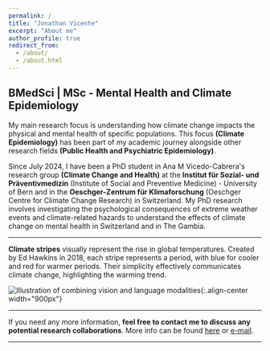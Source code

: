 ```yaml
---
permalink: /
title: "Jonathan Vicente"
excerpt: "About me"
author_profile: true
redirect_from: 
  - /about/
  - /about.html
---
```


BMedSci | MSc - Mental Health and Climate Epidemiology
--
My main research focus is understanding how climate change impacts the physical and mental health of specific populations. This focus **(Climate Epidemiology)** has been part of my academic journey alongside other research fields **(Public Health and Psychiatric Epidemiology)**.

Since July 2024, I have been a PhD student in Ana M Vicedo-Cabrera's research group **(Climate Change and Health)** at the **Institut für Sozial- und Präventivmedizin** (Institute of Social and Preventive Medicine) - University of Bern and in the **Oeschger-Zentrum für Klimaforschung** (Oeschger Centre for Climate Change Research) in Switzerland. My PhD research involves investigating the psychological consequences of extreme weather events and climate-related hazards to understand the effects of climate change on mental health in Switzerland and in The Gambia.

------

**Climate stripes** visually represent the rise in global temperatures. Created by Ed Hawkins in 2018, each stripe represents a period, with blue for cooler and red for warmer periods. Their simplicity effectively communicates climate change, highlighting the warming trend.

![Illustration of combining vision and language modalities](/images/warming_stripes.gif){:.align-center width="900px"}

------
If you need any more information, **feel free to contact me to discuss any potential research collaborations**. More info can be found [here](https://jonvicente.github.io/files/CV_Jonathan_Vicente_en.pdf) or [e-mail](mailto:jonathanvice@gmail.com). 

------
